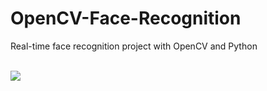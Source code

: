 
# OpenCV-Face-Recognition
Real-time face recognition project with OpenCV and Python
<br><br>


<p><img src="https://github.com/Mjrovai/OpenCV-Face-Recognition/blob/master/FaceRecogBlock.png?raw=true"></p>
